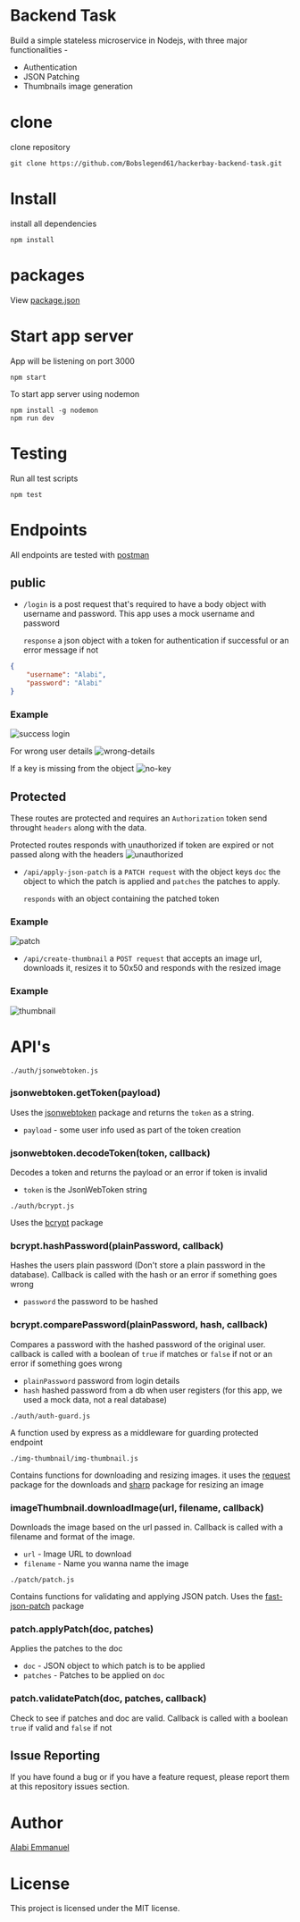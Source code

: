 # Backend Task
Build a simple stateless microservice in Nodejs, with three major functionalities -

* Authentication
* JSON Patching
* Thumbnails image generation

# clone
clone repository
```
git clone https://github.com/Bobslegend61/hackerbay-backend-task.git
```

# Install
install all dependencies
```
npm install
```

# packages
View [package.json](https://github.com/Bobslegend61/hackerbay-backend-task/blob/master/package.json)

# Start app server
App will be listening on port 3000
```
npm start
```
To start app server using nodemon
```
npm install -g nodemon
npm run dev
```

# Testing
Run all test scripts
```
npm test
```

# Endpoints
All endpoints are tested with [postman](https://www.getpostman.com/)
## public
* `/login` is a post request that's required to have a body object with username and password. This app uses a mock username and password

    `response` a json object with a token for authentication if successful or an error message if not
```json
{
    "username": "Alabi",
    "password": "Alabi" 
}
```

### Example
![success login](https://github.com/Bobslegend61/hackerbay-backend-task/blob/master/postman-img/success-login.PNG)

For wrong user details
![wrong-details](https://github.com/Bobslegend61/hackerbay-backend-task/blob/master/postman-img/wrong-details.PNG)

If a key is missing from the object
![no-key](https://github.com/Bobslegend61/hackerbay-backend-task/blob/master/postman-img/no-key.PNG)

## Protected
These routes are protected and requires an `Authorization` token send throught `headers` along with the data.

Protected routes responds with unauthorized if token are expired or not passed along with the headers
![unauthorized](https://github.com/Bobslegend61/hackerbay-backend-task/blob/master/postman-img/unauthorized.PNG)

* `/api/apply-json-patch` is a `PATCH request` with the object keys `doc` the object to which the patch is applied and `patches` the patches to apply.

    `responds` with an object containing the patched token

### Example
![patch](https://github.com/Bobslegend61/hackerbay-backend-task/blob/master/postman-img/authorized.PNG)

* `/api/create-thumbnail` a `POST request` that accepts an image url, downloads it, resizes it to 50x50 and responds with the resized image

### Example
![thumbnail](https://github.com/Bobslegend61/hackerbay-backend-task/blob/master/postman-img/img-thumbnail.PNG)


# API's
`./auth/jsonwebtoken.js`
### jsonwebtoken.getToken(payload)

Uses the [jsonwebtoken](https://www.npmjs.com/package/jsonwebtoken) package and returns the `token` as a string.
* `payload` - some user info used as part of the token creation

### jsonwebtoken.decodeToken(token, callback)
Decodes a token and returns the payload or an error if token is invalid 

* `token` is the JsonWebToken string

`./auth/bcrypt.js`

Uses the [bcrypt](https://www.npmjs.com/package/bcrypt) package
### bcrypt.hashPassword(plainPassword, callback)
Hashes the users plain password (Don't store a plain password in the database). Callback is called with the hash or an error if something goes wrong

* `password` the password to be hashed

### bcrypt.comparePassword(plainPassword, hash, callback)
Compares a password with the hashed password of the original user. callback is called with a boolean of `true` if matches or `false` if not or an error if something goes wrong

* `plainPassword` password from login details
* `hash` hashed password from a db when user registers (for this app, we used a mock data, not a real database)

`./auth/auth-guard.js`

A function used by express as a middleware for guarding protected endpoint

`./img-thumbnail/img-thumbnail.js`

Contains functions for downloading and resizing images. it uses the [request](https://www.npmjs.com/package/request) package for the downloads and [sharp](https://www.npmjs.com/package/sharp) package for resizing an image

### imageThumbnail.downloadImage(url, filename, callback)
Downloads the image based on the url passed in. Callback is called with a filename and format of the image.
* `url` - Image URL to download
* `filename` - Name you wanna name the image

`./patch/patch.js`

Contains functions for validating and applying JSON patch. Uses the [fast-json-patch](https://www.npmjs.com/package/fast-json-patch) package

### patch.applyPatch(doc, patches)
Applies the patches to the doc
* `doc` - JSON object to which patch is to be applied
* `patches` - Patches to be applied on `doc`
### patch.validatePatch(doc, patches, callback)
Check to see if patches and doc are valid. Callback is called with a boolean `true` if valid and `false` if not

## Issue Reporting
If you have found a bug or if you have a feature request, please report them at this repository issues section.

# Author
[Alabi Emmanuel](https://github.com/Bobslegend61)

# License
This project is licensed under the MIT license.



